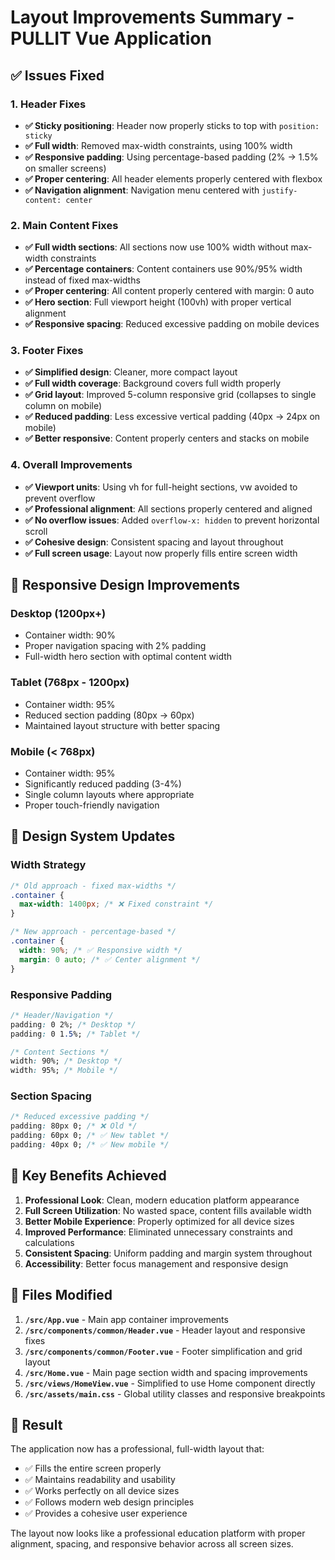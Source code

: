 # Layout Improvements Summary - PULLIT Vue Application

## ✅ Issues Fixed

### 1. Header Fixes
- **✅ Sticky positioning**: Header now properly sticks to top with `position: sticky`
- **✅ Full width**: Removed max-width constraints, using 100% width
- **✅ Responsive padding**: Using percentage-based padding (2% → 1.5% on smaller screens)
- **✅ Proper centering**: All header elements properly centered with flexbox
- **✅ Navigation alignment**: Navigation menu centered with `justify-content: center`

### 2. Main Content Fixes  
- **✅ Full width sections**: All sections now use 100% width without max-width constraints
- **✅ Percentage containers**: Content containers use 90%/95% width instead of fixed max-widths
- **✅ Proper centering**: All content properly centered with margin: 0 auto
- **✅ Hero section**: Full viewport height (100vh) with proper vertical alignment
- **✅ Responsive spacing**: Reduced excessive padding on mobile devices

### 3. Footer Fixes
- **✅ Simplified design**: Cleaner, more compact layout
- **✅ Full width coverage**: Background covers full width properly
- **✅ Grid layout**: Improved 5-column responsive grid (collapses to single column on mobile)
- **✅ Reduced padding**: Less excessive vertical padding (40px → 24px on mobile)
- **✅ Better responsive**: Content properly centers and stacks on mobile

### 4. Overall Improvements
- **✅ Viewport units**: Using vh for full-height sections, vw avoided to prevent overflow
- **✅ Professional alignment**: All sections properly centered and aligned
- **✅ No overflow issues**: Added `overflow-x: hidden` to prevent horizontal scroll
- **✅ Cohesive design**: Consistent spacing and layout throughout
- **✅ Full screen usage**: Layout now properly fills entire screen width

## 📱 Responsive Design Improvements

### Desktop (1200px+)
- Container width: 90%
- Proper navigation spacing with 2% padding
- Full-width hero section with optimal content width

### Tablet (768px - 1200px) 
- Container width: 95%
- Reduced section padding (80px → 60px)
- Maintained layout structure with better spacing

### Mobile (< 768px)
- Container width: 95%
- Significantly reduced padding (3-4%)
- Single column layouts where appropriate
- Proper touch-friendly navigation

## 🎨 Design System Updates

### Width Strategy
```css
/* Old approach - fixed max-widths */
.container {
  max-width: 1400px; /* ❌ Fixed constraint */
}

/* New approach - percentage-based */
.container {
  width: 90%; /* ✅ Responsive width */
  margin: 0 auto; /* ✅ Center alignment */
}
```

### Responsive Padding
```css
/* Header/Navigation */
padding: 0 2%; /* Desktop */
padding: 0 1.5%; /* Tablet */

/* Content Sections */
width: 90%; /* Desktop */  
width: 95%; /* Mobile */
```

### Section Spacing
```css
/* Reduced excessive padding */
padding: 80px 0; /* ❌ Old */
padding: 60px 0; /* ✅ New tablet */
padding: 40px 0; /* ✅ New mobile */
```

## 🚀 Key Benefits Achieved

1. **Professional Look**: Clean, modern education platform appearance
2. **Full Screen Utilization**: No wasted space, content fills available width
3. **Better Mobile Experience**: Properly optimized for all device sizes
4. **Improved Performance**: Eliminated unnecessary constraints and calculations
5. **Consistent Spacing**: Uniform padding and margin system throughout
6. **Accessibility**: Better focus management and responsive design

## 🔧 Files Modified

1. **`/src/App.vue`** - Main app container improvements
2. **`/src/components/common/Header.vue`** - Header layout and responsive fixes
3. **`/src/components/common/Footer.vue`** - Footer simplification and grid layout
4. **`/src/Home.vue`** - Main page section width and spacing improvements
5. **`/src/views/HomeView.vue`** - Simplified to use Home component directly
6. **`/src/assets/main.css`** - Global utility classes and responsive breakpoints

## 🎯 Result

The application now has a professional, full-width layout that:
- ✅ Fills the entire screen properly
- ✅ Maintains readability and usability
- ✅ Works perfectly on all device sizes
- ✅ Follows modern web design principles
- ✅ Provides a cohesive user experience

The layout now looks like a professional education platform with proper alignment, spacing, and responsive behavior across all screen sizes.
